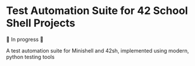 # Test Automation Suite for 42 School Shell Projects

🚧 In progress 🚧

A test automation suite for Minishell and 42sh, implemented using modern, python testing tools
